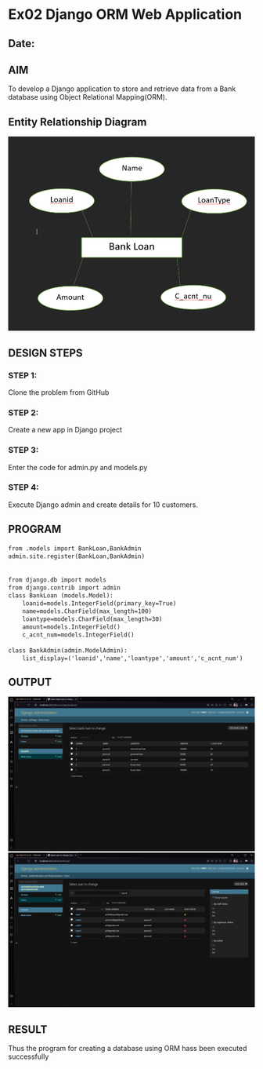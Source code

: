 # Ex02 Django ORM Web Application
## Date: 

## AIM
To develop a Django application to store and retrieve data from a Bank database using Object Relational Mapping(ORM).

## Entity Relationship Diagram
![alt text](<image copy 2.png>)


## DESIGN STEPS

### STEP 1:
Clone the problem from GitHub

### STEP 2:
Create a new app in Django project

### STEP 3:
Enter the code for admin.py and models.py

### STEP 4:
Execute Django admin and create details for 10 customers.

## PROGRAM
```from django.contrib import admin
from .models import BankLoan,BankAdmin
admin.site.register(BankLoan,BankAdmin)


from django.db import models
from django.contrib import admin
class BankLoan (models.Model):
    loanid=models.IntegerField(primary_key=True)
    name=models.CharField(max_length=100)
    loantype=models.CharField(max_length=30)
    amount=models.IntegerField()
    c_acnt_num=models.IntegerField()
 
class BankAdmin(admin.ModelAdmin):
    list_display=('loanid','name','loantype','amount','c_acnt_num')
```



## OUTPUT

![alt text](<image copy.png>)
![alt text](image.png)

## RESULT
Thus the program for creating a database using ORM hass been executed successfully

